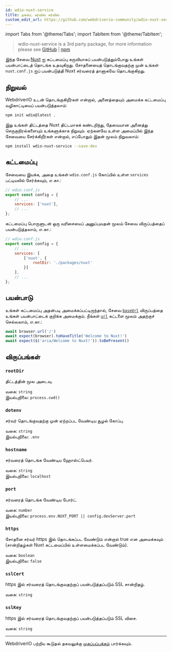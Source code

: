 ```yaml
---
id: wdio-nuxt-service
title: நக்ஸ்ட் சர்வீஸ் சர்வீஸ்
custom_edit_url: https://github.com/webdriverio-community/wdio-nuxt-service/edit/main/README.md
---
```


import Tabs from '@theme/Tabs';
import TabItem from '@theme/TabItem';

> wdio-nuxt-service is a 3rd party package, for more information please see [GitHub](https://github.com/webdriverio-community/wdio-nuxt-service) | [npm](https://www.npmjs.com/package/wdio-nuxt-service)

இந்த சேவை [Nuxt](https://nuxt.com/) ஐ கட்டமைப்பு கருவியாகப் பயன்படுத்தும்போது உங்கள் பயன்பாட்டைத் தொடங்க உதவுகிறது. சோதனையைத் தொடங்குவதற்கு முன் உங்கள் `nuxt.conf.js` ஐப் பயன்படுத்தி Nuxt சர்வரைத் தானாகவே தொடங்குகிறது.

## நிறுவல்

WebdriverIO உடன் தொடங்குகிறீர்கள் என்றால், அனைத்தையும் அமைக்க கட்டமைப்பு வழிகாட்டியைப் பயன்படுத்தலாம்:

```sh
npm init wdio@latest .
```

இது உங்கள் திட்டத்தை Nuxt திட்டமாகக் கண்டறிந்து, தேவையான அனைத்து செருகுநிரல்களையும் உங்களுக்காக நிறுவும். ஏற்கனவே உள்ள அமைப்பில் இந்த சேவையை சேர்க்கிறீர்கள் என்றால், எப்போதும் இதன் மூலம் நிறுவலாம்:

```bash
npm install wdio-nuxt-service --save-dev
```

## கட்டமைப்பு

சேவையை இயக்க, அதை உங்கள் `wdio.conf.js` கோப்பில் உள்ள `services` பட்டியலில் சேர்க்கவும், எ.கா.:

```js
// wdio.conf.js
export const config = {
    // ...
    services: ['nuxt'],
    // ...
};
```

கட்டமைப்பு பொருளுடன் ஒரு வரிசையைப் அனுப்புவதன் மூலம் சேவை விருப்பத்தைப் பயன்படுத்தலாம், எ.கா.:

```js
// wdio.conf.js
export const config = {
    // ...
    services: [
        ['nuxt', {
            rootDir: './packages/nuxt'
        }]
    ],
    // ...
};
```

## பயன்பாடு

உங்கள் கட்டமைப்பு அதன்படி அமைக்கப்பட்டிருந்தால், சேவை [`baseUrl`](https://webdriver.io/docs/configuration#baseurl) விருப்பத்தை உங்கள் பயன்பாட்டைக் குறிக்க அமைக்கும். நீங்கள் [`url`](https://webdriver.io/docs/api/browser/url) கட்டளை மூலம் அதற்குச் செல்லலாம், எ.கா.:

```ts
await browser.url('/')
await expect(browser).toHaveTitle('Welcome to Nuxt!')
await expect($('aria/Welcome to Nuxt!')).toBePresent()
```

## விருப்பங்கள்

### `rootDir`

திட்டத்தின் மூல அடைவு.

வகை: `string`<br />
இயல்புநிலை: `process.cwd()`

### `dotenv`

சர்வர் தொடங்குவதற்கு முன் ஏற்றப்பட வேண்டிய சூழல் கோப்பு.

வகை: `string`<br />
இயல்புநிலை: `.env`

### `hostname`

சர்வரைத் தொடங்க வேண்டிய ஹோஸ்ட்பெயர்.

வகை: `string`<br />
இயல்புநிலை: `localhost`

### `port`

சர்வரைத் தொடங்க வேண்டிய போர்ட்.

வகை: `number`<br />
இயல்புநிலை: `process.env.NUXT_PORT || config.devServer.port`

### `https`

சோதனை சர்வர் https இல் தொடங்கப்பட வேண்டும் என்றால் true என அமைக்கவும் (சான்றிதழ்கள் Nuxt கட்டமைப்பில் உள்ளமைக்கப்பட வேண்டும்).

வகை: `boolean`<br />
இயல்புநிலை: `false`

### `sslCert`

https இல் சர்வரைத் தொடங்குவதற்குப் பயன்படுத்தப்படும் SSL சான்றிதழ்.

வகை: `string`

### `sslKey`

https இல் சர்வரைத் தொடங்குவதற்குப் பயன்படுத்தப்படும் SSL விசை.

வகை: `string`

----

WebdriverIO பற்றிய கூடுதல் தகவலுக்கு [முகப்புப்பக்கம்](https://webdriver.io) பார்க்கவும்.